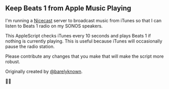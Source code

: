 ## Keep Beats 1 from Apple Music Playing

I'm running a [Nicecast](https://www.rogueamoeba.com/nicecast/) server to broadcast music from iTunes so that I can listen to Beats 1 radio on my SONOS speakers.

This AppleScript checks iTunes every 10 seconds and plays Beats 1 if nothing is currently playing. This is useful because iTunes will occasionally pause the radio station.

Please contribute any changes that you make that will make the script more robust.

Originally created by [@barelyknown](https://twitter.com/barelyknown).

🐸💚
